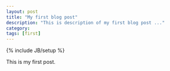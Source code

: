 ```yaml
---
layout: post
title: "My first blog post"
description: "This is description of my first blog post ..."
category: 
tags: [first]
---
```

{% include JB/setup %}

This is my first post.
